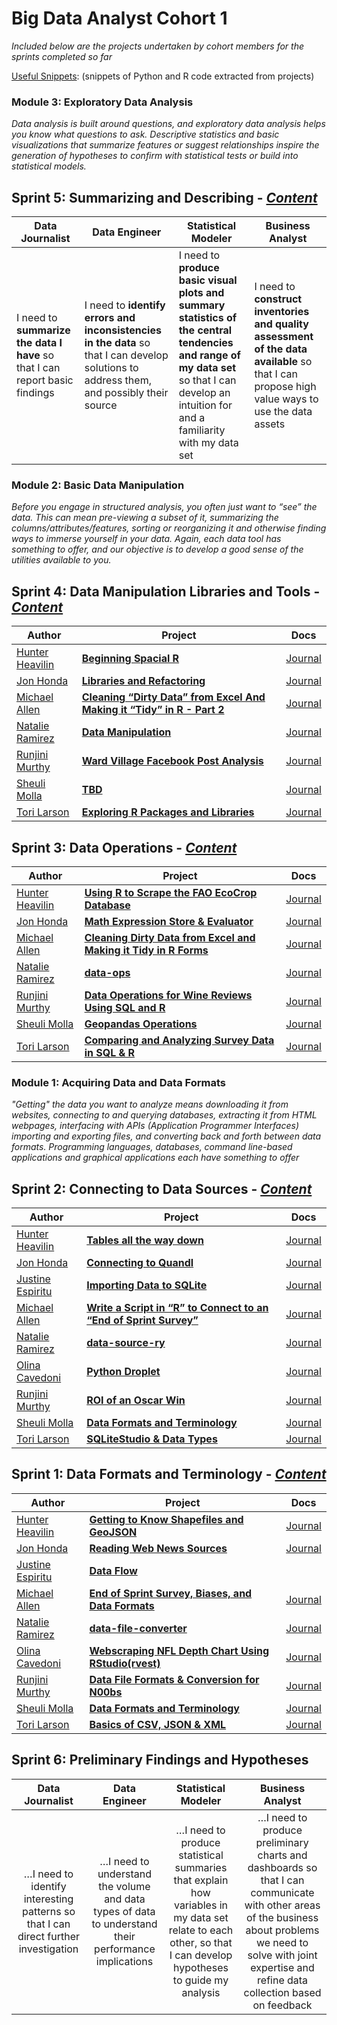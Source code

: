 # Big Data Analyst Cohort 1
*Included below are the projects undertaken by cohort members for the sprints completed so far*

[Useful Snippets](Sprint00_Meta_Content/03_Useful_Snippets): (snippets of Python and R code extracted from projects)


### Module 3: Exploratory Data Analysis
*Data analysis is built around questions, and exploratory data analysis helps you know what questions to ask. Descriptive statistics and basic visualizations that summarize features or suggest relationships inspire the generation of hypotheses to confirm with statistical tests or build into statistical models.*

## Sprint 5: Summarizing and Describing - [*Content*](Sprint05_Summarizing_Describing/00_Sprint_Classroom_Content.ipynb)
|Data Journalist| Data Engineer | Statistical Modeler| Business Analyst |
|----|----------------|------------------|----|
|I need to **summarize the data I have** so that I can report basic findings| I need to **identify errors and inconsistencies in the data** so that I can develop solutions to address them, and possibly their source| I need to **produce basic visual plots and summary statistics of the central tendencies and range of my data set** so that I can develop an intuition for and a familiarity with my data set| I need to **construct inventories and quality assessment of the data available** so that I can propose high value ways to use the data assets|

### Module 2: Basic Data Manipulation
*Before you engage in structured analysis, you often just want to “see” the data. This can mean pre-viewing a subset of it, summarizing the columns/attributes/features, sorting or reorganizing it and otherwise finding ways to immerse yourself in your data. Again, each data tool has something to offer, and our objective is to develop a good sense of the utilities available to you.*

## Sprint 4: Data Manipulation Libraries and Tools - [*Content*](Sprint04_Data_Manipulation_Libraries_and_Tools/00_Sprint_Classroom_Content.ipynb)
|Author|Project|Docs|
|---|---|---|
|[Hunter Heavilin](Sprint00_Meta_Content/00_Roadmaps_and_Blueprints/Hunter_Heaivilin_Roadmap.ipynb)|  [**Beginning Spacial R**](https://github.com/supersistence/Beginning-Spatial-R) |[Journal](Sprint04_Data_Manipulation_Libraries_and_Tools/Hunter_Heaivilin.ipynb)|
|[Jon Honda](Sprint00_Meta_Content/00_Roadmaps_and_Blueprints/Jon_Honda_Roadmap.ipynb)| [**Libraries and Refactoring**](https://github.com/hondajyh/Sprint_4_data_manipulation_and_tools) |[Journal](Sprint04_Data_Manipulation_Libraries_and_Tools/Jon_Honda.ipynb)|
|[Michael Allen](Sprint00_Meta_Content/00_Roadmaps_and_Blueprints/Michael_Allen.ipynb)| [**Cleaning “Dirty Data” from Excel And Making it “Tidy” in R - Part 2**](https://github.com/mallen69/Project_Sprint_4) |[Journal](Sprint04_Data_Manipulation_Libraries_and_Tools/Michael_Allen.ipynb)|
|[Natalie Ramirez](Sprint00_Meta_Content/00_Roadmaps_and_Blueprints/Natalie_RoadMap.ipynb)|  [**Data Manipulation**](https://github.com/nat-nat33/data-manipulation) |[Journal](Sprint04_Data_Manipulation_Libraries_and_Tools/Natalie_Ramirez.ipynb)|
|[Runjini Murthy](Sprint00_Meta_Content/00_Roadmaps_and_Blueprints/Runjini_Murthy_Roadmap.ipynb)| [**Ward Village Facebook Post Analysis**](https://github.com/runjini/Runjini_Sprint_4) |[Journal](Sprint04_Data_Manipulation_Libraries_and_Tools/Runjini_Murthy.ipynb)|
|[Sheuli Molla](Sprint00_Meta_Content/00_Roadmaps_and_Blueprints/Sheuli_Molla_Roadmap.ipynb)| [**TBD**]() |[Journal](Sprint04_Data_Manipulation_Libraries_and_Tools/Sheuli_Molla.ipynb)|
|[Tori Larson](Sprint00_Meta_Content/00_Roadmaps_and_Blueprints/Tori_Larson_Roadmap.ipynb)| [**Exploring R Packages and Libraries**](https://github.com/ToriLarson/4ManipulatingData_Rpackages) |[Journal](Sprint04_Data_Manipulation_Libraries_and_Tools/Victoria_Larson.ipynb)|

## Sprint 3: Data Operations - [*Content*](Sprint03_Data_Operation/00_Sprint_Classroom_Content.ipynb)
|Author|Project|Docs|
|---|---|---|
|[Hunter Heavilin](Sprint00_Meta_Content/00_Roadmaps_and_Blueprints/Hunter_Heaivilin_Roadmap.ipynb)|[**Using R to Scrape the FAO EcoCrop Database**](https://github.com/supersistence/Data-Operations)|[Journal](Sprint03_Data_Operation/Hunter_Heaivilin.ipynb)|
|[Jon Honda](Sprint00_Meta_Content/00_Roadmaps_and_Blueprints/Jon_Honda_Roadmap.ipynb)|[**Math Expression Store & Evaluator**](https://github.com/hondajyh/DevLeagueProjects/tree/master)|[Journal](Sprint03_Data_Operation/Jon_Honda.ipynb)|
|[Michael Allen](Sprint00_Meta_Content/00_Roadmaps_and_Blueprints/Michael_Allen.ipynb)|[**Cleaning Dirty Data from Excel and Making it Tidy in R Forms**](https://github.com/mallen69/Project_Sprint_3)|[Journal](Sprint03_Data_Operation/Michael_Allen.ipynb)|
|[Natalie Ramirez](Sprint00_Meta_Content/00_Roadmaps_and_Blueprints/Natalie_RoadMap.ipynb)|[**data-ops**](https://github.com/nat-nat33/data-ops)|[Journal](Sprint03_Data_Operation/Natalie_Ramirez.ipynb)|
|[Runjini Murthy](Sprint00_Meta_Content/00_Roadmaps_and_Blueprints/Runjini_Murthy_Roadmap.ipynb)|[**Data Operations for Wine Reviews Using SQL and R**](https://github.com/runjini/Sprint_3_Wine)|[Journal](Sprint03_Data_Operation/Runjini_Murthy.ipynb)|
|[Sheuli Molla](Sprint00_Meta_Content/00_Roadmaps_and_Blueprints/Sheuli_Molla_Roadmap.ipynb)|[**Geopandas Operations**](https://github.com/sheulimolla/S4-GEOPANDAS-OPERATIONS)|[Journal](Sprint03_Data_Operation/Sheuli_Molla.ipynb)|
|[Tori Larson](Sprint00_Meta_Content/00_Roadmaps_and_Blueprints/Tori_Larson_Roadmap.ipynb)| [**Comparing and Analyzing Survey Data in SQL & R**](https://github.com/ToriLarson/DataOperations_SQL_R)|[Journal](Sprint03_Data_Operation/Victoria_Larson.ipynb)|

### Module 1: Acquiring Data and Data Formats
  *"Getting" the data you want to analyze means downloading it from websites, connecting to and querying databases, extracting it from HTML webpages, interfacing with APIs (Application Programmer Interfaces) importing and exporting files, and converting back and forth between data formats. Programming languages, databases, command line-based applications and graphical applications each have something to offer*

  ## Sprint 2: Connecting to Data Sources - [*Content*](Sprint02_Connecting_to_Data_Sources/00_Sprint_Classroom_Content.ipynb)

  |Author|Project|Docs|
  |---|---|---|
  |[Hunter Heavilin](Sprint00_Meta_Content/00_Roadmaps_and_Blueprints/Hunter_Heaivilin_Roadmap.ipynb)| [**Tables all the way down**](https://github.com/supersistence/Tables-All-The-Way-Down)|[Journal](Sprint02_Connecting_to_Data_Sources/Hunter_Heaivilin.ipynb)|
  |[Jon Honda](Sprint00_Meta_Content/00_Roadmaps_and_Blueprints/Jon_Honda_Roadmap.ipynb)|[**Connecting to Quandl**](https://github.com/hondajyh/DevLeagueProjects/tree/master/Sprint%202)|[Journal](Sprint02_Connecting_to_Data_Sources/Jon_Honda.ipynb)|
  |[Justine Espiritu](Sprint00_Meta_Content/00_Roadmaps_and_Blueprints/Justine_Espiritu_Roadmap.ipynb)|[**Importing Data to SQLite**](https://github.com/j-espiritu/Importing-Excel-Data-in-SQLite)|[Journal](Sprint02_Connecting_to_Data_Sources/Justine_Espiritu.ipynb)|
  |[Michael Allen](Sprint00_Meta_Content/00_Roadmaps_and_Blueprints/Michael_Allen.ipynb)|[**Write a Script in “R” to Connect to an “End of Sprint Survey”**](https://github.com/mallen69/Project_Sprint_2)| [Journal](Sprint02_Connecting_to_Data_Sources/Michael_Allen.ipynb)|
  |[Natalie Ramirez](Sprint00_Meta_Content/00_Roadmaps_and_Blueprints/Natalie_RoadMap.ipynb)| [**data-source-ry**](https://github.com/nat-nat33/data-source-ry)|[Journal](Sprint02_Connecting_to_Data_Sources/Natalie_Ramirez.ipynb)|
  |[Olina Cavedoni](Sprint00_Meta_Content/00_Roadmaps_and_Blueprints/Olina_Cavedoni_Roadmap.ipynb)|[**Python Droplet**](https://github.com/ocavedoni/Sprint2_PythonDroplet)|[Journal](Sprint02_Connecting_to_Data_Sources/Olina_Cavedoni.ipynb)|
  |[Runjini Murthy](Sprint00_Meta_Content/00_Roadmaps_and_Blueprints/Runjini_Murthy_Roadmap.ipynb)|[**ROI of an Oscar Win**](Sprint02_Connecting_to_Data_Sources/01_Sprint_Presentations/Sprint_2_Review_Presentation_Runjini.pdf)|[Journal](Sprint02_Connecting_to_Data_Sources/Runjini_Murthy.ipynb)|
  |[Sheuli Molla](Sprint00_Meta_Content/00_Roadmaps_and_Blueprints/Sheuli_Molla_Roadmap.ipynb)|[**Data Formats and Terminology**](https://github.com/sheulimolla/SPRINT-1)|[Journal](Sprint02_Connecting_to_Data_Sources/Sheuli_Molla.ipynb)|
  |[Tori Larson](Sprint00_Meta_Content/00_Roadmaps_and_Blueprints/Tori_Larson_Roadmap.ipynb)|[**SQLiteStudio & Data Types**](https://github.com/ToriLarson/ToriLarson_Sprint2)| [Journal](Sprint02_Connecting_to_Data_Sources/Victoria_Larson.ipynb)|

 ## Sprint 1: Data Formats and Terminology - [*Content*](Sprint01_Data_Formats_and_Terminology/00_Sprint_Classroom_Content.ipynb)

|Author|Project|Docs|
|---|---|---|
|[Hunter Heavilin](Sprint00_Meta_Content/00_Roadmaps_and_Blueprints/Hunter_Heaivilin_Roadmap.ipynb)| [**Getting to Know Shapefiles and GeoJSON**](https://github.com/supersistence/Getting-to-Know-Shapefiles-and-GeoJSON)|[Journal](Sprint01_Data_Formats_and_Terminology/Hunter_Heaivilin.ipynb)|
|[Jon Honda](Sprint00_Meta_Content/00_Roadmaps_and_Blueprints/Jon_Honda_Roadmap.ipynb)|[**Reading Web News Sources**](https://github.com/hondajyh/DevLeagueProjects)|[Journal](Sprint01_Data_Formats_and_Terminology/Jon_Honda.ipynb)|
|[Justine Espiritu](Sprint00_Meta_Content/00_Roadmaps_and_Blueprints/Justine_Espiritu_Roadmap.ipynb)|[**Data Flow**](https://github.com/j-espiritu/Importing-Excel-Data-in-SQLite)||
|[Michael Allen](Sprint00_Meta_Content/00_Roadmaps_and_Blueprints/Michael_Allen.ipynb)|[**End of Sprint Survey, Biases, and Data Formats**](https://github.com/mallen69/Project_Sprint_1)| [Journal](Sprint01_Data_Formats_and_Terminology/Michael_Allen.ipynb)|
|[Natalie Ramirez](Sprint00_Meta_Content/00_Roadmaps_and_Blueprints/Natalie_RoadMap.ipynb)| [**data-file-converter**](https://github.com/nat-nat33/data-file-converter)|[Journal](Sprint01_Data_Formats_and_Terminology/Natalie_Ramirez.ipynb)|
|[Olina Cavedoni](Sprint00_Meta_Content/00_Roadmaps_and_Blueprints/Olina_Cavedoni_Roadmap.ipynb)|[**Webscraping NFL Depth Chart Using RStudio(rvest)**](https://github.com/ocavedoni/Sprint1_WebScraping)|[Journal](Sprint01_Data_Formats_and_Terminology/Olina_Cavedoni.ipynb)|
|[Runjini Murthy](Sprint00_Meta_Content/00_Roadmaps_and_Blueprints/Runjini_Murthy_Roadmap.ipynb)|[**Data File Formats & Conversion for N00bs**](https://github.com/runjini/Runjini_Project_1)|[Journal](Sprint01_Data_Formats_and_Terminology/Runjini_Murthy.ipynb)|
|[Sheuli Molla](Sprint00_Meta_Content/00_Roadmaps_and_Blueprints/Sheuli_Molla_Roadmap.ipynb)|[**Data Formats and Terminology**](https://github.com/sheulimolla/SPRINT-1)|[Journal](Sprint01_Data_Formats_and_Terminology/Sheuli_Molla.ipynb)|
|[Tori Larson](Sprint00_Meta_Content/00_Roadmaps_and_Blueprints/Tori_Larson_Roadmap.ipynb)|[**Basics of CSV, JSON & XML**](https://github.com/ToriLarson/ToriLarson_Sprint1)| [Journal](Sprint01_Data_Formats_and_Terminology/Victoria_Larson.ipynb)|







## Sprint 6: Preliminary Findings and Hypotheses
|Data Journalist| Data Engineer | Statistical Modeler| Business Analyst |
|:----------------:|:----:|:------------------:|:----:|
|…I need to identify interesting patterns so that I can direct further investigation| …I need to understand the volume and data types of data to understand their performance implications| …I need to produce statistical summaries that explain how variables in my data set relate to each other, so that I can develop hypotheses to guide my analysis| …I need to produce preliminary charts and dashboards so that I can communicate with other areas of the business about problems we need to solve with joint expertise and refine data collection based on feedback|
